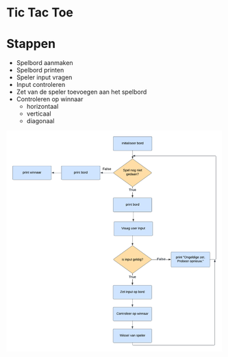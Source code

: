 # Tic Tac Toe

# Stappen
- Spelbord aanmaken
- Spelbord printen
- Speler input vragen
- Input controleren
- Zet van de speler toevoegen aan het spelbord
- Controleren op winnaar
  - horizontaal
  - verticaal
  - diagonaal

![img.png](img.png)